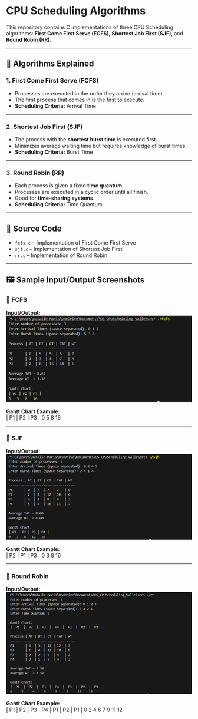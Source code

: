 # CPU Scheduling Algorithms

This repository contains C implementations of three CPU Scheduling algorithms: **First Come First Serve (FCFS)**, **Shortest Job First (SJF)**, and **Round Robin (RR)**.  

---

## 📌 Algorithms Explained

### 1. First Come First Serve (FCFS) 
- Processes are executed in the order they arrive (arrival time).  
- The first process that comes in is the first to execute.  
- **Scheduling Criteria:** Arrival Time  

---

### 2. Shortest Job First (SJF)
- The process with the **shortest burst time** is executed first.  
- Minimizes average waiting time but requires knowledge of burst times.  
- **Scheduling Criteria:** Burst Time  

---

### 3. Round Robin (RR) 
- Each process is given a fixed **time quantum**.  
- Processes are executed in a cyclic order until all finish.  
- Good for **time-sharing systems**.  
- **Scheduling Criteria:** Time Quantum  

---

## 📂 Source Code
- `fcfs.c` – Implementation of First Come First Serve  
- `sjf.c` – Implementation of Shortest Job First  
- `rr.c` – Implementation of Round Robin  

---

## 🖼 Sample Input/Output Screenshots

### 🔹 FCFS
**Input/Output:**  
![FCFS Screenshot](Screenshots/FCFS.png)  

**Gantt Chart Example:**  
| P1 | P2 | P3 |
0    5    8    16


---

### 🔹 SJF
**Input/Output:**  
![SJF Screenshot](Screenshots/SJF.png)  

**Gantt Chart Example:**  
| P2 | P1 | P3 |
0    3    8    16


---

### 🔹 Round Robin
**Input/Output:**  
![RR Screenshot](Screenshots/RR.png)  

**Gantt Chart Example:**  
| P1 | P2 | P3 | P4 | P1 | P2 | P1 |
0    2    4    6    7    9    11    12

